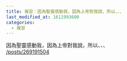 ```yaml
---
title: 複習：因為聖靈感動我，因為上帝對我說，所以、、、
last_modified_at: 1611993600
categories:
  - 複習
---
```


<p>因為聖靈感動我，因為上帝對我說，所以、、、<br>
<a href="/posts/269191504" target="_blank">/posts/269191504</a></p>

<p>&nbsp;</p>


